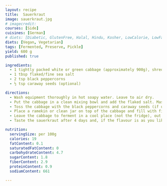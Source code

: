 ```yaml
---
layout: recipe
title:  Sauerkraut
image: sauerkraut.jpg
# imagecredit:
courses: [Side]
cuisines: [German]
# diets: [Diabetic, GlutenFree, Halal, Hindu, Kosher, LowCalorie, LowFat, LowLactose, LowSalt, Vegan, Vegetarian]
diets: [Vegan, Vegetarian]
tags: [Fermented, Preserve, Pickle]
yield: 600 g
published: true

ingredients:
  - 1 tightly packed white or green cabbage (approximately 900g), shredded, washed and well-drained
  - 1 tbsp flaked/fine sea salt
  - 2 tsp black peppercorns
  - ½ tsp caraway seeds (optional)

directions:
  - Wash equipment thoroughly in hot soapy water. Leave to air dry.
  - Put the cabbage in a clean mixing bowl and add the flaked salt. Massage the salt into the cabbage with clean hands for 8–10 minutes, or until the cabbage is limp and watery. There should be a pool of liquid left in the bowl. Reserve this to cover the cabbage in the jar.
  - Toss the cabbage with the black peppercorns and caraway seeds (if using). Transfer the cabbage and the reserved liquid to the prepared jar, leaving a large gap at the top, and press down well with the prepared small ladle or spoon.
  - Place a ramekin or clean jar on top of the cabbage and fill with filtered water or baking beans to weigh it down and keep the cabbage just under the liquid. Cover with the lid and fasten tightly.
  - Leave the cabbage to ferment in a cool place (not the fridge), out of direct sunlight, for 4–7 days. The sourness comes from the lactic acid produced during the fermentation process. If the sauerkraut is fermented at too high a temperature it can inhibit the process. Loosen, then tighten, the lid briefly each day to allow any gas to escape that has collected as the result of the fermentation process.
  - Taste the sauerkraut after 4 days and, if the flavour is as you like it, you can slow the fermentation dramatically by chilling. Alternatively, leave longer to develop the flavour more fully. The sauerkraut should be tangy with a slightly salty cabbage flavour and will become crunchier.

nutrition:
  servingSize: per 100g
  calories: 19
  fatContent: 0.1
  saturatedFatContent: 0
  carbohydrateContent: 4.7
  sugarContent: 1.8
  fiberContent: 2.9
  proteinContent: 0.9
  sodiumContent: 661

---
```

